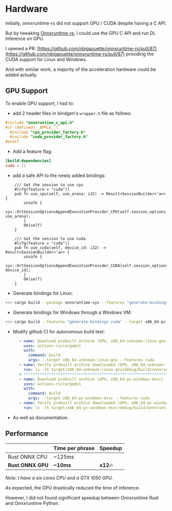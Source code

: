 # Hardware

Initially, onnxruntime-rs did not support GPU / CUDA despite having a C API.

But by tweaking [Onnxruntime-rs](https://github.com/nbigaouette/onnxruntime-rs), I could use the GPU C API and run DL Inference on GPU. 

I opened a PR: [https://github.com/nbigaouette/onnxruntime-rs/pull/87](https://github.com/nbigaouette/onnxruntime-rs/pull/87) providing the CUDA support for Linux and Windows.

And with similar work, a majority of the acceleration hardware could be added actually.

## GPU Support

To enable GPU support, I had to:
- add 2 header files in bindgen's `wrapper.h` file as follows: 
```c
#include "onnxruntime_c_api.h"
#if !defined(__APPLE__)
  #include "cpu_provider_factory.h"
  #include "cuda_provider_factory.h"
#endif
```
- Add a feature flag:
```toml
[build-dependencies]
cuda = []
```
- add a safe API to the newly added bindings:

```rust,noplaypen
    /// Set the session to use cpu
    #[cfg(feature = "cuda")]
    pub fn use_cpu(self, use_arena: i32) -> Result<SessionBuilder<'a>> {
        unsafe {
            sys::OrtSessionOptionsAppendExecutionProvider_CPU(self.session_options_ptr, use_arena);
        }
        Ok(self)
    }

    /// Set the session to use cuda
    #[cfg(feature = "cuda")]
    pub fn use_cuda(self, device_id: i32) -> Result<SessionBuilder<'a>> {
        unsafe {
            sys::OrtSessionOptionsAppendExecutionProvider_CUDA(self.session_options_ptr, device_id);
        }
        Ok(self)
    }
```
- Generate bindings for Linux:

```bash
>>> cargo build --package onnxruntime-sys --features "generate-bindings cuda" --target x86_64-unknown-linux-gnu
```

- Generate bindings for Windows through a Windows VM:
```bash
>>> cargo build --features "generate-bindings cuda" --target x86_64-pc-windows-msvc
```

- Modify github CI for autonomous build test:
```yaml
      - name: Download prebuilt archive (GPU, x86_64-unknown-linux-gnu)
        uses: actions-rs/cargo@v1
        with:
          command: build
          args: --target x86_64-unknown-linux-gnu --features cuda
      - name: Verify prebuilt archive downloaded (GPU, x86_64-unknown-linux-gnu)
        run: ls -lh target/x86_64-unknown-linux-gnu/debug/build/onnxruntime-sys-*/out/onnxruntime-linux-x64-gpu-1.*.tgz
      # ******************************************************************
      - name: Download prebuilt archive (GPU, x86_64-pc-windows-msvc)
        uses: actions-rs/cargo@v1
        with:
          command: build
          args: --target x86_64-pc-windows-msvc --features cuda
      - name: Verify prebuilt archive downloaded (GPU, x86_64-pc-windows-msvc)
        run: ls -lh target/x86_64-pc-windows-msvc/debug/build/onnxruntime-sys-*/out/onnxruntime-win-gpu-x64-1.*.zip
```
- As well as documentation.
## Performance

| |Time per phrase |Speedup |
| --- | --- | --- |
|Rust ONNX CPU |~125ms | |
|**Rust ONNX GPU** |**~10ms** |**x12**🔥 |

*Note: I have a six cores CPU and a GTX 1050 GPU.*

As expected, the GPU drastically reduced the time of inference.

However, I did not found significant speedup between Onnxruntime Rust and Onnxruntime Python.